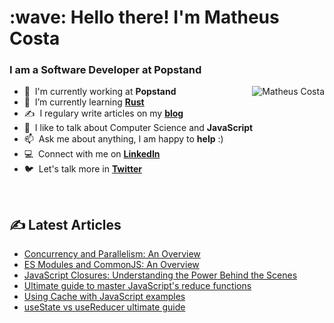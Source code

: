 
<h1 align="left" id="matheus-title">:wave: Hello there! I'm Matheus Costa</h1>
<h3 align="left">I am a Software Developer at Popstand </h3>


<a href="#matheus-title">
  <img src="https://github-readme-stats.vercel.app/api?username=costamatheus97&show_icons=true&theme=react&count_private=true&include_all_commits=true" alt="Matheus Costa" align="right" />
</a>

- :office: &nbsp;I'm currently working at **Popstand**
- :seedling: &nbsp;I’m currently learning **[Rust](https://www.rust-lang.org/)**
- :writing_hand: &nbsp;I regulary write articles on my **[blog]**
- :speech_balloon: &nbsp;I like to talk about Computer Science and **JavaScript**
- :mailbox: &nbsp;Ask me about anything, I am happy to **help** :)
- :computer: &nbsp;Connect with me on **[LinkedIn](https://www.linkedin.com/in/costamatheus97/)**
- :bird: &nbsp;Let's talk more in **[Twitter](https://twitter.com/txupsss)**

<br>


<!-- [![My github activity graph](https://activity-graph.herokuapp.com/graph?username=costamatheus97&theme=react-dark)](https://github.com/costamatheus97)
 -->
  
  ## ✍️ Latest Articles 
<!-- BLOG-POST-LIST:START -->
- [Concurrency and Parallelism: An Overview](https://dev.to/costamatheus97/concurrency-and-parallelism-an-overview-4jam)
- [ES Modules and CommonJS: An Overview](https://dev.to/costamatheus97/es-modules-and-commonjs-an-overview-1i4b)
- [JavaScript Closures: Understanding the Power Behind the Scenes](https://dev.to/costamatheus97/javascript-closures-understanding-the-power-behind-the-scenes-1cc1)
- [Ultimate guide to master JavaScript's reduce functions](https://dev.to/costamatheus97/ultimate-guide-to-master-javascripts-reduce-functions-2gb4)
- [Using Cache with JavaScript examples](https://dev.to/costamatheus97/using-cache-with-javascript-examples-520i)
- [useState vs useReducer ultimate guide](https://dev.to/costamatheus97/youre-probably-using-usestate-the-wrong-way-heres-why-3fh3)
<!-- BLOG-POST-LIST:END -->


[linkedin]: https://www.linkedin.com/in/costamatheus97 "LinkedIn"
[twitter]: https://twitter.com/txpsss "Twitter"
[blog]: http://dev.to/costamatheus97/ "Blog"


